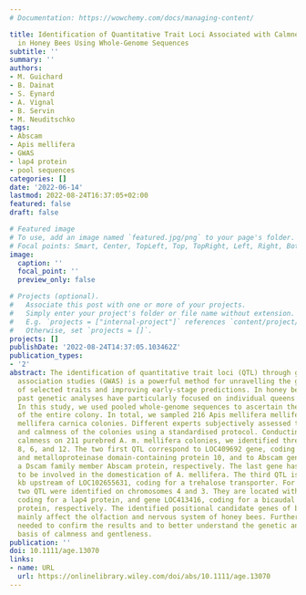 ```yaml
---
# Documentation: https://wowchemy.com/docs/managing-content/

title: Identification of Quantitative Trait Loci Associated with Calmness and Gentleness
  in Honey Bees Using Whole-Genome Sequences
subtitle: ''
summary: ''
authors:
- M. Guichard
- B. Dainat
- S. Eynard
- A. Vignal
- B. Servin
- M. Neuditschko
tags:
- Abscam
- Apis mellifera
- GWAS
- lap4 protein
- pool sequences
categories: []
date: '2022-06-14'
lastmod: 2022-08-24T16:37:05+02:00
featured: false
draft: false

# Featured image
# To use, add an image named `featured.jpg/png` to your page's folder.
# Focal points: Smart, Center, TopLeft, Top, TopRight, Left, Right, BottomLeft, Bottom, BottomRight.
image:
  caption: ''
  focal_point: ''
  preview_only: false

# Projects (optional).
#   Associate this post with one or more of your projects.
#   Simply enter your project's folder or file name without extension.
#   E.g. `projects = ["internal-project"]` references `content/project/deep-learning/index.md`.
#   Otherwise, set `projects = []`.
projects: []
publishDate: '2022-08-24T14:37:05.103462Z'
publication_types:
- '2'
abstract: The identification of quantitative trait loci (QTL) through genome-wide
  association studies (GWAS) is a powerful method for unravelling the genetic background
  of selected traits and improving early-stage predictions. In honey bees (Apis mellifera),
  past genetic analyses have particularly focused on individual queens and workers.
  In this study, we used pooled whole-genome sequences to ascertain the genetic variation
  of the entire colony. In total, we sampled 216 Apis mellifera mellifera and 28 Apis
  mellifera carnica colonies. Different experts subjectively assessed the gentleness
  and calmness of the colonies using a standardised protocol. Conducting a GWAS for
  calmness on 211 purebred A. m. mellifera colonies, we identified three QTL, on chromosomes
  8, 6, and 12. The two first QTL correspond to LOC409692 gene, coding for a disintegrin
  and metalloproteinase domain-containing protein 10, and to Abscam gene, coding for
  a Dscam family member Abscam protein, respectively. The last gene has been reported
  to be involved in the domestication of A. mellifera. The third QTL is located 13
  kb upstream of LOC102655631, coding for a trehalose transporter. For gentleness,
  two QTL were identified on chromosomes 4 and 3. They are located within gene LOC413669,
  coding for a lap4 protein, and gene LOC413416, coding for a bicaudal C homolog 1-B
  protein, respectively. The identified positional candidate genes of both traits
  mainly affect the olfaction and nervous system of honey bees. Further research is
  needed to confirm the results and to better understand the genetic and phenotypic
  basis of calmness and gentleness.
publication: ''
doi: 10.1111/age.13070
links:
- name: URL
  url: https://onlinelibrary.wiley.com/doi/abs/10.1111/age.13070
---
```

